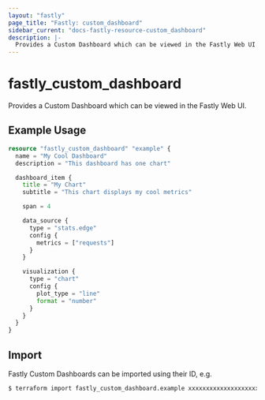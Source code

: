 ```yaml
---
layout: "fastly"
page_title: "Fastly: custom_dashboard"
sidebar_current: "docs-fastly-resource-custom_dashboard"
description: |-
  Provides a Custom Dashboard which can be viewed in the Fastly Web UI.
---
```


# fastly_custom_dashboard

Provides a Custom Dashboard which can be viewed in the Fastly Web UI.

## Example Usage

```terraform
resource "fastly_custom_dashboard" "example" {
  name = "My Cool Dashboard"
  description = "This dashboard has one chart"

  dashboard_item {
    title = "My Chart"
    subtitle = "This chart displays my cool metrics"

    span = 4

    data_source {
      type = "stats.edge"
      config {
        metrics = ["requests"]
      }
    }

    visualization {
      type = "chart"
      config {
        plot_type = "line"
        format = "number"
      }
    }
  }
}
```

## Import

Fastly Custom Dashboards can be imported using their ID, e.g.

```sh
$ terraform import fastly_custom_dashboard.example xxxxxxxxxxxxxxxxxxxx
```
